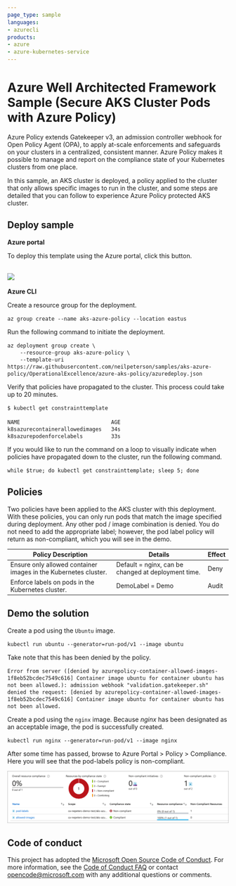 ```yaml
--- 
page_type: sample
languages:
- azurecli
products:
- azure
- azure-kubernetes-service
---
```


# Azure Well Architected Framework Sample (Secure AKS Cluster Pods with Azure Policy)

Azure Policy extends Gatekeeper v3, an admission controller webhook for Open Policy Agent (OPA), to apply at-scale enforcements and safeguards on your clusters in a centralized, consistent manner. Azure Policy makes it possible to manage and report on the compliance state of your Kubernetes clusters from one place.

In this sample, an AKS cluster is deployed, a policy applied to the cluster that only allows specific images to run in the cluster, and some steps are detailed that you can follow to experience Azure Policy protected AKS cluster.

## Deploy sample

**Azure portal**

To deploy this template using the Azure portal, click this button.

<br />

<a href="https://portal.azure.com/#create/Microsoft.Template/uri/https%3A%2F%2Fraw.githubusercontent.com%2Fneilpeterson%2Fsamples%2Fazure-function-powershell%2FOperationalExcellence%2Fazure-aks-policy%2Fazuredeploy.json" target="_blank">
    <img src="http://azuredeploy.net/deploybutton.png"/>
</a>  

**Azure CLI**

Create a resource group for the deployment.

```azurecli
az group create --name aks-azure-policy --location eastus
```

Run the following command to initiate the deployment.

```azurecli
az deployment group create \
    --resource-group aks-azure-policy \
    --template-uri https://raw.githubusercontent.com/neilpeterson/samples/aks-azure-policy/OperationalExcellence/azure-aks-policy/azuredeploy.json
```

Verify that policies have propagated to the cluster. This process could take up to 20 minutes.

```azurecli
$ kubectl get constrainttemplate

NAME                             AGE
k8sazurecontainerallowedimages   34s
k8sazurepodenforcelabels         33s
```

If you would like to run the command on a loop to visually indicate when policies have propagated down to the cluster, run the following command.

```azurecli
while $true; do kubectl get constrainttemplate; sleep 5; done
```

## Policies

Two policies have been applied to the AKS cluster with this deployment. With these policies, you can only run pods that match the image specified during deployment. Any other pod / image combination is denied. You do not need to add the appropriate label; however, the pod label policy will return as non-compliant, which you will see in the demo.

| Policy Description | Details | Effect | 
|---|---|---|
| Ensure only allowed container images in the Kubernetes cluster. | Default = nginx, can be changed at deployment time. | Deny |
| Enforce labels on pods in the Kubernetes cluster. | DemoLabel = Demo | Audit |

## Demo the solution

Create a pod using the `Ubuntu` image.

```azurecli
kubectl run ubuntu --generator=run-pod/v1 --image ubuntu
```
Take note that this has been denied by the policy.

```
Error from server ([denied by azurepolicy-container-allowed-images-1f8eb52bcdec7549c616] Container image ubuntu for container ubuntu has not been allowed.): admission webhook "validation.gatekeeper.sh" denied the request: [denied by azurepolicy-container-allowed-images-1f8eb52bcdec7549c616] Container image ubuntu for container ubuntu has not been allowed.
```

Create a pod using the `nginx` image. Because _nginx_ has been designated as an acceptable image, the pod is successfully created.

```azurecli
kubectl run nginx --generator=run-pod/v1 --image nginx
```

After some time has passed, browse to Azure Portal > Policy > Compliance. Here you will see that the pod-labels policy is non-compliant.

![](./images/compliance.png)

## Code of conduct

This project has adopted the [Microsoft Open Source Code of Conduct](https://opensource.microsoft.com/codeofconduct/). For more information, see the [Code of Conduct FAQ](https://opensource.microsoft.com/codeofconduct/faq/) or contact [opencode@microsoft.com](mailto:opencode@microsoft.com) with any additional questions or comments.